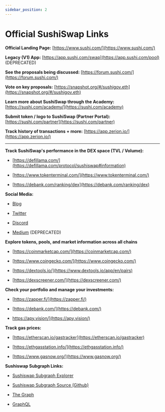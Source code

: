 ```yaml
---
sidebar_position: 2
---
```


# Official SushiSwap Links

**Official Landing Page:** [https://www.sushi.com/](https://www.sushi.com/)

**Legacy (V1) App:** [https://app.sushi.com/swap](https://app.sushi.com/pool) (DEPRECATED)

**See the proposals being discussed:** [https://forum.sushi.com/](https://forum.sushi.com/)

**Vote on key proposals:** [https://snapshot.org/#/sushigov.eth](https://snapshot.org/#/sushigov.eth)

**Learn more about SushiSwap through the Academy:** [https://sushi.com/academy/](https://sushi.com/academy)

**Submit token / logo to SushiSwap (Partner Portal):** [https://sushi.com/partner](https://sushi.com/partner)

**Track history of transactions + more:** [https://app.zerion.io/](https://app.zerion.io/)

----- ----- -----

**Track SushiSwap's performance in the DEX space (TVL / Volume):**

-  [https://defillama.com/](https://defillama.com/protocol/sushiswap#information)

-  [https://www.tokenterminal.com/](https://www.tokenterminal.com/)

-  [https://debank.com/ranking/dex](https://debank.com/ranking/dex)

**Social Media:**

-  [Blog](https://sushi.com/blog)

-  [Twitter](https://twitter.com/sushiswap)

-  [Discord](https://discord.com/invite/sushi-swap)

-  [Medium](https://medium.com/sushiswap-org) (DEPRECATED)

**Explore tokens, pools, and market information across all chains**

-  [https://coinmarketcap.com/](https://coinmarketcap.com/)

-  [https://www.coingecko.com/](https://www.coingecko.com/)

-  [https://dextools.io/](https://www.dextools.io/app/en/pairs)

-  [https://dexscreener.com/](https://dexscreener.com/)

**Check your portfolio and manage your investments:**

-  [https://zapper.fi/](https://zapper.fi/)

-  [https://debank.com/](https://debank.com/)

-   https://apy.vision/](https://apy.vision/)

**Track gas prices:**

-  [https://etherscan.io/gastracker](https://etherscan.io/gastracker)

-  [https://ethgasstation.info/](https://ethgasstation.info/)

-  [https://www.gasnow.org/](https://www.gasnow.org/)

**Sushiswap Subgraph Links:**

-  [Sushiswap Subgraph Explorer](https://thegraph.com/hosted-service/subgraph/sushiswap/exchange)

-  [Sushiswap Subgraph Source (Github)](https://github.com/sushiswap/sushiswap-subgraph)

-  [The Graph](https://thegraph.com/docs/en/)

-  [GraphQL](https://graphql.org/learn/)
